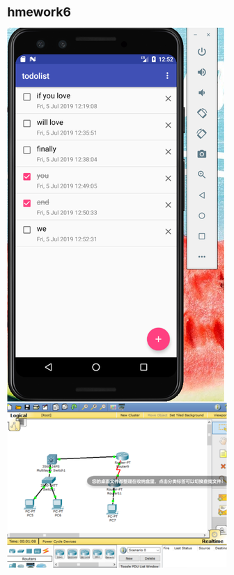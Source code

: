 # hmework6
![](https://github.com/hhjiayou/hmework6/blob/master/360%E6%88%AA%E5%9B%BE17571113105042.png)
![](https://github.com/hhjiayou/hmework6/blob/master/360%E6%88%AA%E5%9B%BE18720118263414.png)
